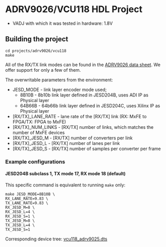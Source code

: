 <!-- no_no_os -->

# ADRV9026/VCU118 HDL Project

- VADJ with which it was tested in hardware: 1.8V

## Building the project

```
cd projects/adrv9026/vcu118
make
```

All of the RX/TX link modes can be found in the [ADRV9026 data sheet](https://www.analog.com/media/radioverse-adrv9026/adrv9026.pdf). We offer support for only a few of them.

The overwritable parameters from the environment:

- JESD_MODE - link layer encoder mode used;
  - 8B10B - 8b10b link layer defined in JESD204B, uses ADI IP as Physical layer
  - 64B66B - 64b66b link layer defined in JESD204C, uses Xilinx IP as Physical layer
- [RX/TX]_LANE_RATE - lane rate of the [RX/TX] link (RX: MxFE to FPGA/TX: FPGA to MxFE)
- [RX/TX]_NUM_LINKS - [RX/TX] number of links, which matches the number of MxFE devices
- [RX/TX]_JESD_M - [RX/TX] number of converters per link
- [RX/TX]_JESD_L - [RX/TX] number of lanes per link
- [RX/TX]_JESD_S - [RX/TX] number of samples per converter per frame

### Example configurations

#### JESD204B subclass 1, TX mode 17, RX mode 18 (default)

This specific command is equivalent to running `make` only:

```
make JESD_MODE=8B10B \
RX_LANE_RATE=9.83 \
TX_LANE_RATE=9.83 \
RX_JESD_M=8 \
RX_JESD_L=4 \
RX_JESD_S=1 \
TX_JESD_M=8 \
TX_JESD_L=4 \
TX_JESD_S=1
```

Corresponding device tree: [vcu118_adrv9025.dts](https://github.com/analogdevicesinc/linux/blob/main/arch/microblaze/boot/dts/vcu118_adrv9025.dts)